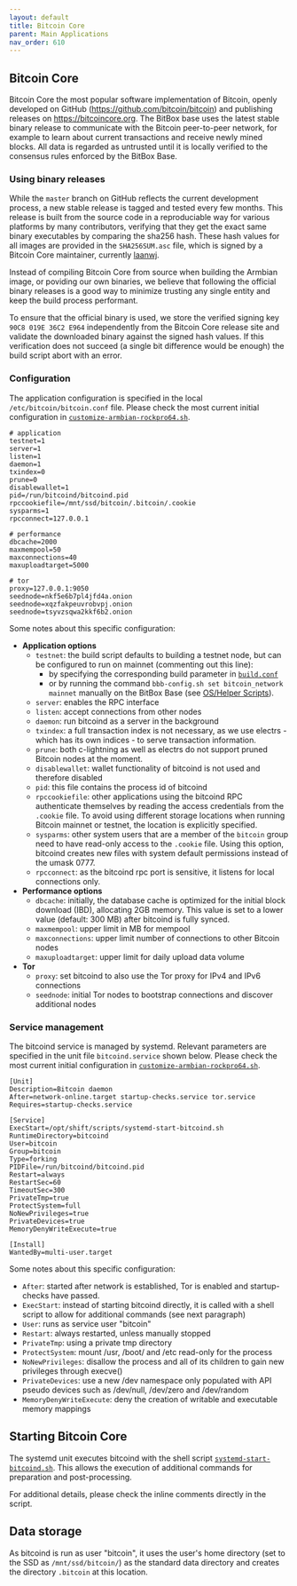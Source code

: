 ```yaml
---
layout: default
title: Bitcoin Core
parent: Main Applications
nav_order: 610
---
```

## Bitcoin Core

Bitcoin Core the most popular software implementation of Bitcoin, openly developed on GitHub (<https://github.com/bitcoin/bitcoin>) and publishing releases on <https://bitcoincore.org>. The BitBox base uses the latest stable binary release to communicate with the Bitcoin peer-to-peer network, for example to learn about current transactions and receive newly mined blocks. All data is regarded as untrusted until it is locally verified to the consensus rules enforced by the BitBox Base.

### Using binary releases

While the `master` branch on GitHub reflects the current development process, a new stable release is tagged and tested every few months. This release is built from the source code in a reproduciable way for various platforms by many contributors, verifying that they get the exact same binary executables by comparing the sha256 hash. These hash values for all images are provided in the `SHA256SUM.asc` file, which is signed by a Bitcoin Core maintainer, currently [laanwj](https://github.com/laanwj).

Instead of compiling Bitcoin Core from source when building the Armbian image, or poviding our own binaries, we believe that following the official binary releases is a good way to minimize trusting any single entity and keep the build process performant.

To ensure that the official binary is used, we store the verified signing key `90C8 019E 36C2 E964` independently from the Bitcoin Core release site and validate the downloaded binary against the signed hash values. If this verification does not succeed (a single bit difference would be enough) the build script abort with an error.

### Configuration

The application configuration is specified in the local `/etc/bitcoin/bitcoin.conf` file. Please check the most current initial configuration in [`customize-armbian-rockpro64.sh`](../../armbian/base/build/customize-armbian-rockpro64.sh).

```
# application
testnet=1
server=1
listen=1
daemon=1
txindex=0
prune=0
disablewallet=1
pid=/run/bitcoind/bitcoind.pid
rpccookiefile=/mnt/ssd/bitcoin/.bitcoin/.cookie
sysparms=1
rpcconnect=127.0.0.1

# performance
dbcache=2000
maxmempool=50
maxconnections=40
maxuploadtarget=5000

# tor
proxy=127.0.0.1:9050
seednode=nkf5e6b7pl4jfd4a.onion
seednode=xqzfakpeuvrobvpj.onion
seednode=tsyvzsqwa2kkf6b2.onion
```

Some notes about this specific configuration:

* **Application options**
  * `testnet`: the build script defaults to building a testnet node, but can be configured to run on mainnet (commenting out this line):
    * by specifying the corresponding build parameter in [`build.conf`](../../armbian/base/build/build.conf)
    * or by running the command `bbb-config.sh set bitcoin_network mainnet` manually on the BitBox Base (see [OS/Helper Scripts](../os/helper-scripts.md)).
  * `server`: enables the RPC interface
  * `listen`: accept connections from other nodes
  * `daemon`: run bitcoind as a server in the background
  * `txindex`: a full transaction index is not necessary, as we use electrs - which has its own indices - to serve transaction information.
  * `prune`: both c-lightning as well as electrs do not support pruned Bitcoin nodes at the moment.
  * `disablewallet`: wallet functionality of bitcoind is not used and therefore disabled
  * `pid`: this file contains the process id of bitcoind
  * `rpccookiefile`: other applications using the bitcoind RPC authenticate themselves by reading the access credentials from the `.cookie` file. To avoid using different storage locations when running Bitcoin mainnet or testnet, the location is explicitly specified.
  * `sysparms`: other system users that are a member of the `bitcoin` group need to have read-only access to the `.cookie` file. Using this option, bitcoind creates new files with system default permissions instead of the umask 0777.
  * `rpcconnect`: as the bitcoind rpc port is sensitive, it listens for local connections only.
* **Performance options**
  * `dbcache`: initially, the database cache is optimized for the initial block download (IBD), allocating 2GB memory. This value is set to a lower value (default: 300 MB) after bitcoind is fully synced.
  * `maxmempool`: upper limit in MB for mempool
  * `maxconnections`: upper limit number of connections to other Bitcoin nodes
  * `maxuploadtarget`: upper limit for daily upload data volume
* **Tor**
  * `proxy`: set bitcoind to also use the Tor proxy for IPv4 and IPv6 connections
  * `seednode`: initial Tor nodes to bootstrap connections and discover additional nodes

### Service management

The bitcoind service is managed by systemd. Relevant parameters are specified in the unit file `bitcoind.service` shown below. Please check the most current initial configuration in [`customize-armbian-rockpro64.sh`](../../armbian/base/build/customize-armbian-rockpro64.sh).

```
[Unit]
Description=Bitcoin daemon
After=network-online.target startup-checks.service tor.service
Requires=startup-checks.service

[Service]
ExecStart=/opt/shift/scripts/systemd-start-bitcoind.sh
RuntimeDirectory=bitcoind
User=bitcoin
Group=bitcoin
Type=forking
PIDFile=/run/bitcoind/bitcoind.pid
Restart=always
RestartSec=60
TimeoutSec=300
PrivateTmp=true
ProtectSystem=full
NoNewPrivileges=true
PrivateDevices=true
MemoryDenyWriteExecute=true

[Install]
WantedBy=multi-user.target
```

Some notes about this specific configuration:

* `After`: started after network is established, Tor is enabled and startup-checks have passed.
* `ExecStart`: instead of starting bitcoind directly, it is called with a shell script to allow for additional commands (see next paragraph)
* `User`: runs as service user "bitcoin"
* `Restart`: always restarted, unless manually stopped
* `PrivateTmp`: using a private tmp directory
* `ProtectSystem`: mount /usr, /boot/ and /etc read-only for the process
* `NoNewPrivileges`: disallow the process and all of its children to gain new privileges through execve()
* `PrivateDevices`: use a new /dev namespace only populated with API pseudo devices such as /dev/null, /dev/zero and /dev/random
* `MemoryDenyWriteExecute`: deny the creation of writable and executable memory mappings

## Starting Bitcoin Core

The systemd unit executes bitcoind with the shell script [`systemd-start-bitcoind.sh`](../../armbian/base/scripts/systemd-start-bitcoind.sh). This allows the execution of additional commands for preparation and post-processing.

For additional details, please check the inline comments directly in the script.

## Data storage

As bitcoind is run as user "bitcoin", it uses the user's home directory (set to the SSD as `/mnt/ssd/bitcoin/`) as the standard data directory and creates the directory `.bitcoin` at this location.

